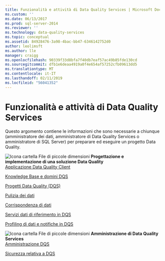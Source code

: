 ```yaml
---
title: Funzionalità e attività di Data Quality Services | Microsoft Docs
ms.custom: ''
ms.date: 06/13/2017
ms.prod: sql-server-2014
ms.reviewer: ''
ms.technology: data-quality-services
ms.topic: conceptual
ms.assetid: 84928476-3a98-4bac-bb47-6346142752d0
author: leolimsft
ms.author: lle
manager: craigg
ms.openlocfilehash: 90339f33d8bfa7f40db7eaf57ac49b85fde130cd
ms.sourcegitcommit: dfb1e6deaa4919a0f4e654af57252cfb09613dd5
ms.translationtype: MT
ms.contentlocale: it-IT
ms.lasthandoff: 02/11/2019
ms.locfileid: "56041352"
---
```

# <a name="data-quality-services-features-and-tasks"></a>Funzionalità e attività di Data Quality Services
  Questo argomento contiene le informazioni che sono necessarie a chiunque (amministratore dei dati, amministratore di Data Quality Services o amministratore di SQL Server) per preparare ed eseguire un progetto Data Quality.  
  
 ![Icona cartella File di piccole dimensioni](../../2014/integration-services/media/filefolder-small.gif "Icona cartella File di piccole dimensioni") **Progettazione e implementazione di una soluzione Data Quality**  
 [Applicazione Data Quality Client](../../2014/data-quality-services/data-quality-client-application.md)  
  
 [Knowledge Base e domini DQS](../../2014/data-quality-services/dqs-knowledge-bases-and-domains.md)  
  
 [Progetti Data Quality &#40;DQS&#41;](../../2014/data-quality-services/data-quality-projects-dqs.md)  
  
 [Pulizia dei dati](../../2014/data-quality-services/data-cleansing.md)  
  
 [Corrispondenza di dati](../../2014/data-quality-services/data-matching.md)  
  
 [Servizi dati di riferimento in DQS](../../2014/data-quality-services/reference-data-services-in-dqs.md)  
  
 [Profiling di dati e notifiche in DQS](../../2014/data-quality-services/data-profiling-and-notifications-in-dqs.md)  
  
 ![Icona cartella File di piccole dimensioni](../../2014/integration-services/media/filefolder-small.gif "Icona cartella File di piccole dimensioni") **Amministrazione di Data Quality Services**  
 [Amministrazione DQS](../../2014/data-quality-services/dqs-administration.md)  
  
 [Sicurezza relativa a DQS](../../2014/data-quality-services/dqs-security.md)  
  
  

